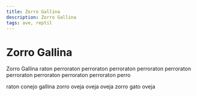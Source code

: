```yaml
---
title: Zorro Gallina
description: Zorro Gallina
tags: ave, reptil
---
```


# Zorro Gallina

Zorro Gallina raton perroraton perroraton perroraton perroraton perroraton perroraton perroraton perroraton perroraton perro

raton conejo gallina zorro oveja oveja oveja zorro gato oveja